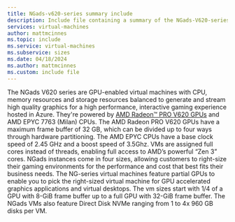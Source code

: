 ```yaml
---
title: NGads-v620-series summary include
description: Include file containing a summary of the NGads-V620-series size family.
services: virtual-machines
author: mattmcinnes
ms.topic: include
ms.service: virtual-machines
ms.subservice: sizes
ms.date: 04/18/2024
ms.author: mattmcinnes
ms.custom: include file
---
```

The NGads V620 series are GPU-enabled virtual machines with CPU, memory resources and storage resources balanced to generate and stream high quality graphics for a high performance, interactive gaming experience hosted in Azure. They're powered by [AMD Radeon™ PRO V620 GPUs](https://www.amd.com/en/products/server-accelerators/amd-radeon-pro-v620) and AMD EPYC 7763 (Milan) CPUs. The AMD Radeon PRO V620 GPUs have a maximum frame buffer of 32 GB, which can be divided up to four ways through hardware partitioning. The AMD EPYC CPUs have a base clock speed of 2.45 GHz and a boost speed of 3.5Ghz. VMs are assigned full cores instead of threads, enabling full access to AMD’s powerful “Zen 3” cores. NGads instances come in four sizes, allowing customers to right-size their gaming environments for the performance and cost that best fits their business needs. The NG-series virtual machines feature partial GPUs to enable you to pick the right-sized virtual machine for GPU accelerated graphics applications and virtual desktops. The vm sizes start with 1/4 of a GPU with 8-GiB frame buffer up to a full GPU with 32-GiB frame buffer. The NGads VMs also feature Direct Disk NVMe ranging from 1 to 4x 960 GB disks per VM.